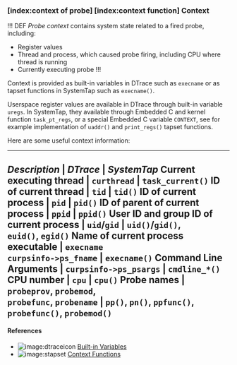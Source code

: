 ### [__index__:context of probe] [__index__:context function] Context

!!! DEF
_Probe context_ contains system state related to a fired probe, including:
 * Register values
 * Thread and process, which caused probe firing, including CPU where thread is running
 * Currently executing probe
!!!
 
Context is provided as built-in variables in DTrace such as `execname` or as tapset functions in SystemTap such as `execname()`. 

Userspace register values are available in DTrace through built-in variable `uregs`. In SystemTap, they available through Embedded C and kernel function `task_pt_regs`, or a special Embedded C variable `CONTEXT`, see for example implementation of `uaddr()` and `print_regs()` tapset functions. 

Here are some useful context information:

---
_Description_ | _DTrace_ | _SystemTap_
Current executing thread | `curthread` | `task_current()`
ID of current thread | `tid` | `tid()`
ID of current process | `pid` | `pid()`
ID of parent of current process | `ppid` | `ppid()`
User ID and group ID of current process | `uid`/`gid` | `uid()`/`gid()`, \
                                                        `euid()`, `egid()`
Name of current process executable | `execname` \
                                     `curpsinfo->ps_fname` | `execname()`
Command Line Arguments | `curpsinfo->ps_psargs` | `cmdline_*()`
CPU number | `cpu` | `cpu()`
Probe names | `probeprov`, `probemod`, \
              `probefunc`, `probename` | `pp()`, `pn()`, `ppfunc()`,  \
                                         `probefunc()`, `probemod()`
---

#### References

 * ![image:dtraceicon](icons/dtrace.png) [Built-in Variables](http://docs.oracle.com/cd/E19253-01/817-6223/chp-variables/index.html#6mlkidlfu)
 * ![image:stapset](icons/stapset.png) [Context Functions](https://sourceware.org/systemtap/tapsets/context_stp.html)